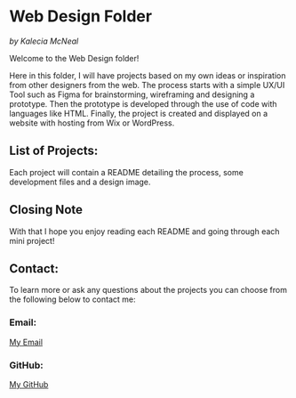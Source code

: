 # Web Design Folder 
<em>by Kalecia McNeal</em>

Welcome to the Web Design folder! 

Here in this folder, I will have projects based on my own ideas or inspiration from other designers from the web. The process starts with a simple UX/UI Tool such as Figma for brainstorming, wireframing and designing a prototype. Then the prototype is developed through the use of code with languages like HTML. Finally, the project is created and displayed on a website with hosting from Wix or WordPress. 

## List of Projects: 
Each project will contain a README detailing the process, some development files and a design image. 



## Closing Note
With that I hope you enjoy reading each README and going through each mini project! 

## Contact:
To learn more or ask any questions about the projects you can choose from the following below to contact me: 

### Email: 
[My Email](mailto:kaleciamcneal@gmail.com)

### GitHub: 
[My GitHub](https://github.com/Kalecia24824)